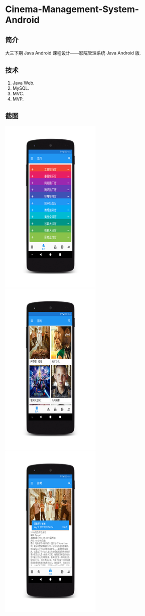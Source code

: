 # Cinema-Management-System-Android
## 简介
大三下期 Java Android 课程设计——影院管理系统 Java Android 版.

## 技术
1. Java Web.
2. MySQL.
3. MVC.
4. MVP.

## 截图

<img src="https://github.com/1anc3r/Cinema-Management-System-Android/blob/master/Screenshots/影厅.png?raw=true" width = "288" height = "512" alt="" /><img src="https://github.com/1anc3r/Cinema-Management-System-Android/blob/master/Screenshots/影片.png?raw=true" width = "288" height = "512" alt=""/><img src="https://github.com/1anc3r/Cinema-Management-System-Android/blob/master/Screenshots/影片详情.png?raw=true" width = "288" height = "512" alt=""/>

